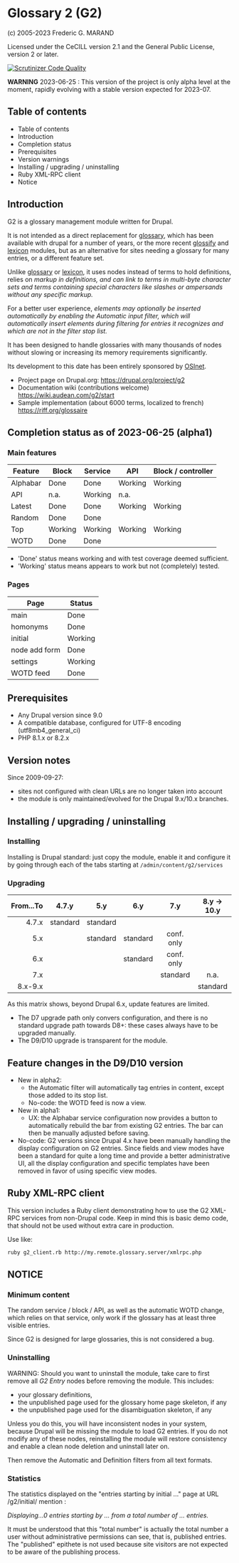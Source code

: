 # Glossary 2 (G2)

(c) 2005-2023 Frederic G. MARAND

Licensed under the CeCILL version 2.1 and the General Public License,
version 2 or later.

[![Scrutinizer Code Quality](https://scrutinizer-ci.com/g/FGM/g2/badges/quality-score.png?b=8.x-1.x)](https://scrutinizer-ci.com/g/FGM/g2/?branch=8.x-1.x)

**WARNING** 2023-06-25 : This version of the project is only alpha level
at the moment, rapidly evolving with a stable version expected for 2023-07.


## Table of contents

- Table of contents
- Introduction
- Completion status
- Prerequisites
- Version warnings
- Installing / upgrading / uninstalling
- Ruby XML-RPC client
- Notice

## Introduction

G2 is a glossary management module written for Drupal.

It is not intended as a direct replacement for [glossary], which has been
available with drupal for a number of years, or the more recent [glossify] and
[lexicon] modules, but as an alternative for sites needing a glossary for many
entries, or a different feature set.

Unlike [glossary] or [lexicon], it uses nodes instead of terms to hold
definitions, relies on <dfn> markup in definitions, and can link to terms
in multi-byte character sets and terms containing special characters like
slashes or ampersands without any specific markup.

For a better user experience, <dfn> elements may optionally be inserted
automatically by enabling the _Automatic_ input filter, which will automatically
insert <dfn> elements during filtering for entries it recognizes and which are
not in the filter stop list.

[glossary]: https://www.drupal.org/project/glossary
[glossify]: https://www.drupal.org/project/glossify
[lexicon]: https://www.drupal.org/project/lexicon

It has been designed to handle glossaries with many thousands of nodes without
slowing or increasing its memory requirements significantly.

Its development to this date has been entirely sponsored by [OSInet].

[OSInet]: https://osinet.fr

* Project page on Drupal.org:
  https://drupal.org/project/g2
* Documentation wiki (contributions welcome)
  https://wiki.audean.com/g2/start
* Sample implementation (about 6000 terms, localized to french)
  https://riff.org/glossaire

## Completion status as of 2023-06-25 (alpha1)

### Main features

| Feature  | Block   | Service | API     | Block / controller |
|----------|---------|---------|---------|--------------------|
| Alphabar | Done    | Done    | Working | Working            |
| API      | n.a.    | Working | n.a.    |                    |
| Latest   | Done    | Done    | Working | Working            |
| Random   | Done    | Done    |         |                    |
| Top      | Working | Working | Working | Working            |
| WOTD     | Done    | Done    |         |                    |

* 'Done' status means working and with test coverage deemed sufficient.
* 'Working' status means appears to work but not (completely) tested.

### Pages

| Page          | Status  |
|---------------|---------|
| main          | Done    |
| homonyms      | Done    |
| initial       | Working |
| node add form | Done    |
| settings      | Working |
| WOTD feed     | Done    |

## Prerequisites

* Any Drupal version since 9.0
* A compatible database, configured for UTF-8 encoding (utf8mb4_general_ci)
* PHP 8.1.x or 8.2.x

## Version notes

Since 2009-09-27:

- sites not configured with clean URLs are no longer taken into account
- the module is only maintained/evolved for the Drupal 9.x/10.x branches.


## Installing / upgrading / uninstalling

### Installing

Installing is Drupal standard: just copy the module, enable it and configure it
by going through each of the tabs starting at `/admin/content/g2/services`

### Upgrading

| From...To |  4.7.y   |   5.y    |   6.y    |    7.y     | 8.y &rarr; 10.y |
|----------:|:--------:|:--------:|:--------:|:----------:|:---------------:|
|     4.7.x | standard | standard |          |            |                 |
|       5.x |          | standard | standard | conf. only |                 |
|       6.x |          |          | standard | conf. only |                 |
|       7.x |          |          |          |  standard  |      n.a.       |
|   8.x-9.x |          |          |          |            |    standard     |

As this matrix shows, beyond Drupal 6.x, update features are limited.

- The D7 upgrade path only convers configuration,
  and there is no standard upgrade path towards D8+:
  these cases always have to be upgraded manually.
- The D9/D10 upgrade is transparent for the module.

## Feature changes in the D9/D10 version

- New in alpha2:
  - the Automatic filter will automatically tag entries in content,
    except those added to its stop list.
  - No-code: the WOTD feed is now a view.
- New in alpha1:
  - UX: the Alphabar service configuration now provides a button to
    automatically rebuild the bar from existing G2 entries.
    The bar can then be manually adjusted before saving.
- No-code: G2 versions since Drupal 4.x have been manually handling the display
  configuration on G2 entries.
  Since fields and view modes have been a standard for quite a long time and
  provide a better administrative UI, all the display configuration and specific
  templates have been removed in favor of using specific view modes.


## Ruby XML-RPC client

This version includes a Ruby client demonstrating how to use the G2
XML-RPC services from non-Drupal code. Keep in mind this is basic demo
code, that should not be used without extra care in production.

Use like:

```bash
ruby g2_client.rb http://my.remote.glossary.server/xmlrpc.php
```

## NOTICE

### Minimum content

The random service / block / API, as well as the automatic WOTD change,
which relies on that service, only work if the glossary has at least three
visible entries.

Since G2 is designed for large glossaries, this is not considered a bug.

### Uninstalling

WARNING: Should you want to uninstall the module, take care to first remove
all _G2 Entry_ nodes before removing the module. This includes:

- your glossary definitions,
- the unpublished page used for the glossary home page skeleton, if any
- the unpublished page used for the disambiguation skeleton, if any

Unless you do this, you will have inconsistent nodes in your system, because
Drupal will be missing the module to load G2 entries. If you do not modify
any of these nodes, reinstalling the module will restore consistency and
enable a clean node deletion and uninstall later on.

Then remove the Automatic and Definition filters from all text formats.

### Statistics

The statistics displayed on the "entries starting by initial ..." page
at URL <drupal>/g2/initial/<some initial segment> mention :

_Displaying...0 entries starting by ... from a total number of ... entries._

It must be understood that this "total number" is actually the total number
a user without administrative permissions can see, that is, published entries.
The "published" epithete is not used because site visitors are not expected
to be aware of the publishing process.
